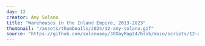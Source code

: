 ```yaml
---
day: 12
creator: Amy Solano
title: "Warehouses in the Inland Empire, 2013-2023"
thumbnail: "/assets/thumbnails/2024/12-amy-solano.gif"
source: "https://github.com/solanoamy/30DayMap24/blob/main/scripts/12-amy.R"
---
```


